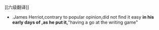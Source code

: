[[六级翻译]]
 - .James Herriot,contrary to popular opinion,did not find it easy  **in his early days of ,as he put it,**"having a go at the writing game"